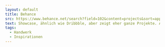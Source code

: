 ```yaml
---
layout: default
title: Behance
src: https://www.behance.net/search?field=102&content=projects&sort=appreciations&time=week
text: Showcase, ähnlich wie Dribbble, aber zeigt eher ganze Projekte. AUch hier gilt die Warnung von Dribbble.
tags:
  - Handwerk
  - Inspirationen
---
```

